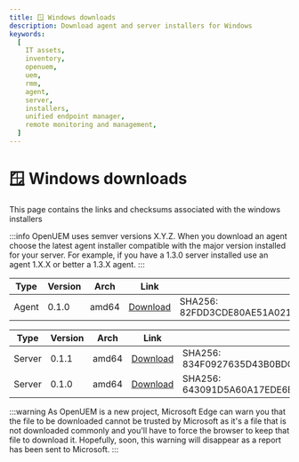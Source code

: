 ```yaml
---
title: 🪟 Windows downloads
description: Download agent and server installers for Windows
keywords:
  [
    IT assets,
    inventory,
    openuem,
    uem,
    rmm,
    agent,
    server,
    installers,
    unified endpoint manager,
    remote monitoring and management,
  ]
---
```


# 🪟 Windows downloads

This page contains the links and checksums associated with the windows installers

:::info
OpenUEM uses semver versions X.Y.Z. When you download an agent choose the latest agent installer compatible with the major version installed for your server. For example, if you have a 1.3.0 server installed use an agent 1.X.X or better a 1.3.X agent.
:::

| Type  | Version | Arch  | Link                                                                                        | Checksum                                                                 |
| ----- | ------- | ----- | ------------------------------------------------------------------------------------------- | ------------------------------------------------------------------------ |
| Agent | 0.1.0   | amd64 | [Download](https://downloads.openuem.eu/agents/0.1.0/windows/amd64/openuem-agent-setup.exe) | SHA256: 82FDD3CDE80AE51A021AF66E8FC7D1A007DF698431D61926D9490E518DE648E8 |

| Type   | Version | Arch  | Link                                                                            | Checksum                                                                 |
| ------ | ------- | ----- | ------------------------------------------------------------------------------- | ------------------------------------------------------------------------ |
| Server | 0.1.1   | amd64 | [Download](https://downloads.openuem.eu/servers/openuem-server-setup-0.1.1.exe) | SHA256: 834F0927635D43B0BDCB203FB493A87043550E2A0BDA6D0919820DD39C925F95 |
| Server | 0.1.0   | amd64 | [Download](https://downloads.openuem.eu/servers/openuem-server-setup-0.1.0.exe) | SHA256: 643091D5A60A17EDE6E2C248FA7198CE9B0C6CC18590D542A8A60F1BEA94F052 |

:::warning
As OpenUEM is a new project, Microsoft Edge can warn you that the file to be downloaded cannot be trusted by Microsoft as it's a file that is not downloaded commonly and you'll have to force the browser to keep that file to download it. Hopefully, soon, this warning will disappear as a report has been sent to Microsoft.
:::

